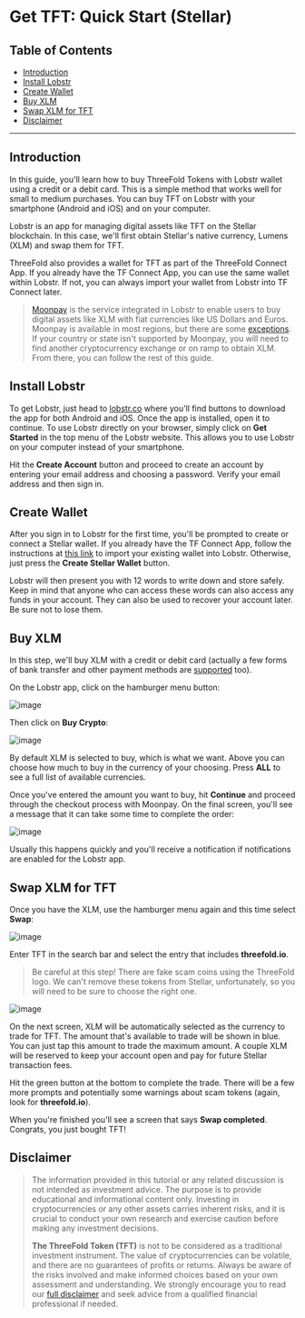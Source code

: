 <h1>Get TFT: Quick Start (Stellar)</h1>

<h2>Table of Contents</h2>

- [Introduction](#introduction)
- [Install Lobstr](#install-lobstr)
- [Create Wallet](#create-wallet)
- [Buy XLM](#buy-xlm)
- [Swap XLM for TFT](#swap-xlm-for-tft)
- [Disclaimer](#disclaimer)

***

## Introduction

In this guide, you'll learn how to buy ThreeFold Tokens with Lobstr wallet using a credit or a debit card. This is a simple method that works well for small to medium purchases. You can buy TFT on Lobstr with your smartphone (Android and iOS) and on your computer.

Lobstr is an app for managing digital assets like TFT on the Stellar blockchain. In this case, we'll first obtain Stellar's native currency, Lumens (XLM) and swap them for TFT.

ThreeFold also provides a wallet for TFT as part of the ThreeFold Connect App. If you already have the TF Connect App, you can use the same wallet within Lobstr. If not, you can always import your wallet from Lobstr into TF Connect later.

> [Moonpay](https://www.moonpay.com/) is the service integrated in Lobstr to enable users to buy digital assets like XLM with fiat currencies like US Dollars and Euros. Moonpay is available in most regions, but there are some [exceptions](https://support.moonpay.com/hc/en-gb/articles/6557330712721-What-are-our-non-supported-countries-states-and-territories-for-on-ramp-product). If your country or state isn't supported by Moonpay, you will need to find another cryptocurrency exchange or on ramp to obtain XLM. From there, you can follow the rest of this guide.

## Install Lobstr

To get Lobstr, just head to [lobstr.co](https://lobstr.co/) where you'll find buttons to download the app for both Android and iOS. Once the app is installed, open it to continue. To use Lobstr directly on your browser, simply click on **Get Started** in the top menu of the Lobstr website. This allows you to use Lobstr on your computer instead of your smartphone.

Hit the **Create Account** button and proceed to create an account by entering your email address and choosing a password. Verify your email address and then sign in.

## Create Wallet

After you sign in to Lobstr for the first time, you'll be prompted to create or connect a Stellar wallet. If you already have the TF Connect App, follow the instructions at [this link](./tft_lobstr_complete_guide.html#connect-your-tf-connect-app-wallet) to import your existing wallet into Lobstr. Otherwise, just press the **Create Stellar Wallet** button.

Lobstr will then present you with 12 words to write down and store safely. Keep in mind that anyone who can access these words can also access any funds in your account. They can also be used to recover your account later. Be sure not to lose them.

## Buy XLM

In this step, we'll buy XLM with a credit or debit card (actually a few forms of bank transfer and other payment methods are [supported](https://support.moonpay.com/hc/en-gb/articles/360017624078-What-are-your-supported-payment-methods) too).

On the Lobstr app, click on the hamburger menu button:

![image](./img/gettft_19.png)

Then click on **Buy Crypto**:

![image](./img/gettft_20.png)

By default XLM is selected to buy, which is what we want. Above you can choose how much to buy in the currency of your choosing. Press **ALL** to see a full list of available currencies.

Once you've entered the amount you want to buy, hit **Continue** and proceed through the checkout process with Moonpay. On the final screen, you'll see a message that it can take some time to complete the order:

![image](./img/gettft_27.png)

Usually this happens quickly and you'll receive a notification if notifications are enabled for the Lobstr app. 

## Swap XLM for TFT

Once you have the XLM, use the hamburger menu again and this time select **Swap**:

![image](./img/gettft_31.png)

Enter TFT in the search bar and select the entry that includes **threefold.io**.

> Be careful at this step! There are fake scam coins using the ThreeFold logo. We can't remove these tokens from Stellar, unfortunately, so you will need to be sure to choose the right one.

![image](./img/gettft_32.png)

On the next screen, XLM will be automatically selected as the currency to trade for TFT. The amount that's available to trade will be shown in blue. You can just tap this amount to trade the maximum amount. A couple XLM will be reserved to keep your account open and pay for future Stellar transaction fees.

Hit the green button at the bottom to complete the trade. There will be a few more prompts and potentially some warnings about scam tokens (again, look for **threefold.io**).

When you're finished you'll see a screen that says **Swap completed**. Congrats, you just bought TFT!

## Disclaimer

> The information provided in this tutorial or any related discussion is not intended as investment advice. The purpose is to provide educational and informational content only. Investing in cryptocurrencies or any other assets carries inherent risks, and it is crucial to conduct your own research and exercise caution before making any investment decisions. 
> 
> **The ThreeFold Token (TFT)** is not to be considered as a traditional investment instrument. The value of cryptocurrencies can be volatile, and there are no guarantees of profits or returns. Always be aware of the risks involved and make informed choices based on your own assessment and understanding. We strongly encourage you to read our [full disclaimer](../../../../knowledge_base/legal/definitions_legal.md) and seek advice from a qualified financial professional if needed.